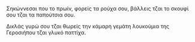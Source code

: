 ﻿Σηκώννεσαι που το πρωίν, φορείς τα ρούχα σου, βάλλεις τζαι το σκουφί σου τζαι τα παπούτσια σου.

Δικλάς γυρώ σου τζαι θωρείς την κάμαρη γεμάτη λουκούμια της Γεροσιήπου τζαι γλυκό παττίχα.
